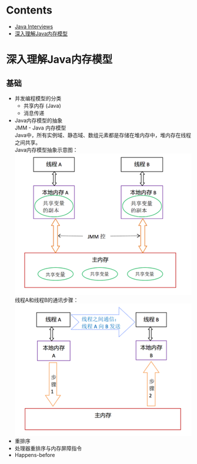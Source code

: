 Contents
===  

* [Java Interviews](https://dongchuan.gitbooks.io/java-interview-question/content/)
* <a href="#深入理解java内存模型">深入理解Java内存模型</a>

深入理解Java内存模型
===

基础
---

* 并发编程模型的分类  
  * 共享内存 (Java)
  * 消息传递
* Java内存模型的抽象  
JMM - Java 内存模型<br/>
Java中，所有实例域、静态域、数组元素都是存储在堆内存中，堆内存在线程之间共享。<br/>
Java内存模型抽象示意图：
![](../pictures/java-jmm.png)
<br/>线程A和线程B的通讯步骤：</br>
![](../pictures/java-jmm-2.png)
* 重排序
* 处理器重排序与内存屏障指令
* Happens-before
